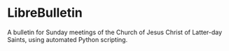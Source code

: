 # LibreBulletin
A bulletin for Sunday meetings of the Church of Jesus Christ of Latter-day Saints, using automated Python scripting.

